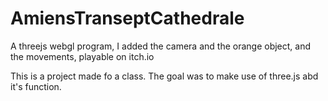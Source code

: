 # AmiensTranseptCathedrale
A threejs webgl program, I added the camera and the orange object, and the movements, playable on itch.io

This is a project made fo a class. The goal was to make use of three.js abd it's function.
